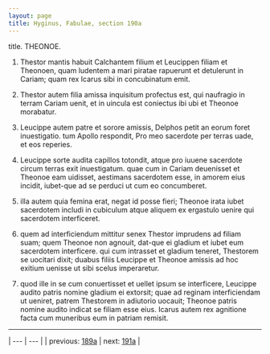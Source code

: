 ```yaml
---
layout: page
title: Hyginus, Fabulae, section 190a
---
```


title. THEONOE.



1. Thestor mantis habuit Calchantem filium et Leucippen filiam et Theonoen, quam ludentem a mari piratae rapuerunt et detulerunt in Cariam; quam rex Icarus sibi in concubinatum emit.



2. Thestor autem filia amissa inquisitum profectus est, qui naufragio in terram Cariam uenit, et in uincula est coniectus ibi ubi et Theonoe morabatur.



3. Leucippe autem patre et sorore amissis, Delphos petit an eorum foret inuestigatio. tum Apollo respondit, Pro meo sacerdote per terras uade, et eos reperies.



4. Leucippe sorte audita capillos totondit, atque pro iuuene sacerdote circum terras exit inuestigatum. quae cum in Cariam deuenisset et Theonoe eam uidisset, aestimans sacerdotem esse, in amorem eius incidit, iubet-que ad se perduci ut cum eo concumberet.



5. illa autem quia femina erat, negat id posse fieri; Theonoe irata iubet sacerdotem includi in cubiculum atque aliquem ex ergastulo uenire qui sacerdotem interficeret.



6. quem ad interficiendum mittitur senex Thestor imprudens ad filiam suam; quem Theonoe non agnouit, dat-que ei gladium et iubet eum sacerdotem interficere. qui cum intrasset et gladium teneret, Thestorem se uocitari dixit; duabus filiis Leucippe et Theonoe amissis ad hoc exitium uenisse ut sibi scelus imperaretur.



7. quod ille in se cum conuertisset et uellet ipsum se interficere, Leucippe audito patris nomine gladium ei extorsit; quae ad reginam interficiendam ut ueniret, patrem Thestorem in adiutorio uocauit; Theonoe patris nomine audito indicat se filiam esse eius. Icarus autem rex agnitione facta cum muneribus eum in patriam remisit.



---

| --- | --- |
| previous: [189a](../189a/) | next: [191a](../191a/) |